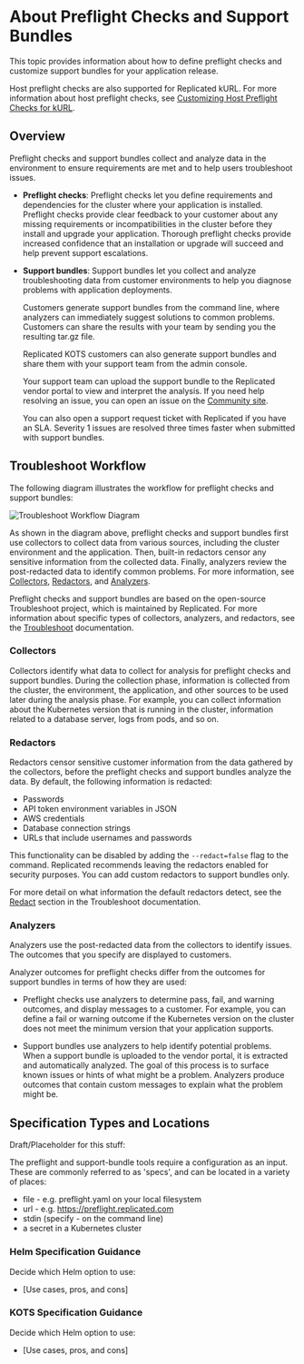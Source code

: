 # About Preflight Checks and Support Bundles

This topic provides information about how to define preflight checks and customize support
bundles for your application release.

Host preflight checks are also supported for Replicated kURL. For more information about host preflight checks, see [Customizing Host Preflight Checks for kURL](preflight-host-preflights).

## Overview

Preflight checks and support bundles collect and analyze data in the environment to ensure requirements are met and to help users troubleshoot issues.

* **Preflight checks**: Preflight checks let you define requirements and dependencies for the cluster
where your application is installed. Preflight checks provide clear
feedback to your customer about any missing requirements or incompatibilities in
the cluster before they install and upgrade your application. Thorough preflight checks provide increased confidence that an installation or upgrade will succeed and help prevent support escalations.

* **Support bundles**: Support bundles let you collect and analyze troubleshooting data
from customer environments to help you diagnose problems with application
deployments.

  Customers generate support bundles from the command line, where analyzers can immediately suggest solutions to common problems. Customers can share the results with your team by sending you the resulting tar.gz file.
  
  Replicated KOTS customers can also generate support bundles and share them with your support team from the admin console.

  Your support team can upload the support bundle to the Replicated vendor portal to view and interpret the analysis. If you need help resolving an issue, you can open an issue on the [Community site](https://community.replicated.com/). 
  
  You can also open a support request ticket with Replicated if you have an SLA. Severity 1 issues are resolved three times faster when submitted with support bundles.

## Troubleshoot Workflow

The following diagram illustrates the workflow for preflight checks and support bundles:

![Troubleshoot Workflow Diagram](/images/troubleshoot-workflow-diagram.png)

As shown in the diagram above, preflight checks and support bundles first use collectors to collect data from various sources, including the cluster environment and the application. Then, built-in redactors censor any sensitive information from the collected data. Finally, analyzers review the post-redacted data to identify common problems. For more information, see [Collectors](#collectors), [Redactors](#redactors), and [Analyzers](#analyzers).

Preflight checks and support bundles are based on the open-source Troubleshoot project, which is maintained by Replicated. For more information about specific types of collectors, analyzers, and redactors, see the [Troubleshoot](https://troubleshoot.sh/) documentation.

### Collectors
Collectors identify what data to collect for analysis for preflight checks and support bundles. During the collection phase, information is collected from the cluster, the environment, the application, and other sources to be used later during the analysis phase. For example, you can collect information about the Kubernetes version that is running in the cluster, information related to a database server, logs from pods, and so on.

### Redactors
Redactors censor sensitive customer information from the data gathered by the collectors, before the preflight checks and support bundles analyze the data. By default, the following information is redacted:

- Passwords
- API token environment variables in JSON
- AWS credentials
- Database connection strings
- URLs that include usernames and passwords

This functionality can be disabled by adding the `--redact=false` flag to the command. Replicated recommends leaving the redactors enabled for security purposes. You can add custom redactors to support bundles only.

For more detail on what information the default redactors detect, see the [Redact](https://troubleshoot.sh/docs/redact/) section in the Troubleshoot documentation.

### Analyzers
Analyzers use the post-redacted data from the collectors to identify issues. The outcomes that you specify are displayed to customers.

Analyzer outcomes for preflight checks differ from the outcomes for support bundles in terms of how they are used:

- Preflight checks use analyzers to determine pass, fail, and warning outcomes, and display messages to a customer. For example, you can define a fail or warning outcome if the Kubernetes version on the cluster does not meet the minimum version that your application supports.

- Support bundles use analyzers to help identify potential problems. When a support bundle is uploaded to the vendor portal, it is extracted and automatically analyzed. The goal of this process is to surface known issues or hints of what might be a problem. Analyzers produce outcomes that contain custom messages to explain what the problem might be.

## Specification Types and Locations

Draft/Placeholder for this stuff:

The preflight and support-bundle tools require a configuration as an input.  These are commonly referred to as 'specs', and can be located in a variety of places:
- file - e.g. preflight.yaml on your local filesystem
- url - e.g. https://preflight.replicated.com
- stdin (specify - on the command line)
- a secret in a Kubernetes cluster

### Helm Specification Guidance

Decide which Helm option to use:

- [Use cases, pros, and cons]


### KOTS Specification Guidance

Decide which Helm option to use:

- [Use cases, pros, and cons]
